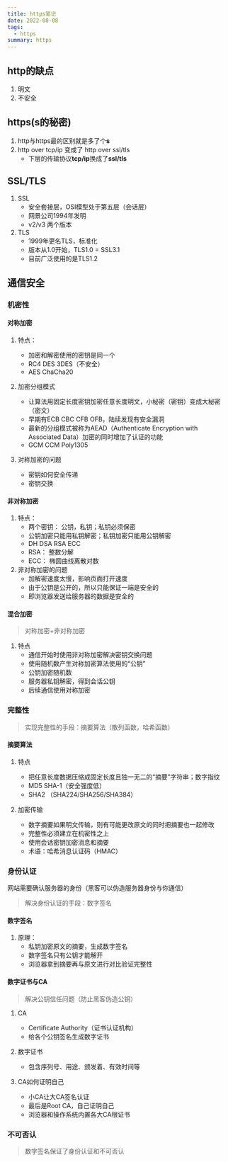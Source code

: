 ```yaml
---
title: https笔记
date: 2022-08-08
tags:
  - https
summary: https
---
```


## http的缺点
1. 明文
2. 不安全

## https(s的秘密)
1. http与https最的区别就是多了个**s**
2. http over tcp/ip 变成了 http over ssl/tls
    - 下层的传输协议**tcp/ip**换成了**ssl/tls**

## SSL/TLS
1. SSL
    - 安全套接层，OSI模型处于第五层（会话层）
    - 网景公司1994年发明
    - v2/v3 两个版本
2. TLS
    - 1999年更名TLS，标准化
    - 版本从1.0开始，TLS1.0 = SSL3.1
    - 目前广泛使用的是TLS1.2

## 通信安全
### 机密性
#### 对称加密
1. 特点：
	- 加密和解密使用的密钥是同一个
	- RC4 DES 3DES（不安全）
    - AES ChaCha20

2. 加密分组模式
    - 让算法用固定长度密钥加密任意长度明文，小秘密（密钥）变成大秘密（密文）
    - 早期有ECB CBC CFB OFB，陆续发现有安全漏洞
    - 最新的分组模式被称为AEAD（Authenticate Encryption with Associated Data）加密的同时增加了认证的功能
    - GCM CCM Poly1305

3. 对称加密的问题
    - 密钥如何安全传递
    - 密钥交换

#### 非对称加密

1. 特点：
	- 两个密钥： 公钥，私钥；私钥必须保密
	- 公钥加密只能用私钥解密；私钥加密只能用公钥解密
	- DH DSA RSA ECC
	- RSA： 整数分解
	- ECC： 椭圆曲线离散对数
2. 非对称加密的问题
    - 加解密速度太慢，影响页面打开速度
    - 由于公钥是公开的，所以只能保证一端是安全的
    - 即浏览器发送给服务器的数据是安全的

#### 混合加密
> 对称加密+非对称加密

1. 特点
    - 通信开始时使用非对称加密解决密钥交换问题
    - 使用随机数产生对称加密算法使用的“公钥”
    - 公钥加密随机数
    - 服务器私钥解密，得到会话公钥
    - 后续通信使用对称加密

### 完整性
> 实现完整性的手段：摘要算法（散列函数，哈希函数）
#### 摘要算法
1. 特点
    - 把任意长度数据压缩成固定长度且独一无二的“摘要”字符串；数字指纹
    - MD5 SHA-1（安全强度低）
    - SHA2 （SHA224/SHA256/SHA384）

2. 加密传输
    - 数字摘要如果明文传输，则有可能更改原文的同时把摘要也一起修改
    - 完整性必须建立在机密性之上
    - 使用会话密钥加密消息和摘要
    - 术语：哈希消息认证码（HMAC）

### 身份认证
网站需要确认服务器的身份（黑客可以伪造服务器身份与你通信）
> 解决身份认证的手段：数字签名

#### 数字签名
1. 原理：
    - 私钥加密原文的摘要，生成数字签名
    - 数字签名只有公钥才能解开
    - 浏览器拿到摘要再与原文进行对比验证完整性

#### 数字证书与CA
> 解决公钥信任问题（防止黑客伪造公钥）

1. CA
    - Certificate Authority（证书认证机构）
    - 给各个公钥签名生成数字证书

2. 数字证书
    - 包含序列号、用途、颁发着、有效时间等
    
3. CA如何证明自己
    - 小CA让大CA签名认证
    - 最后是Root CA，自己证明自己
    - 浏览器和操作系统内置各大CA根证书
### 不可否认
> 数字签名保证了身份认证和不可否认
